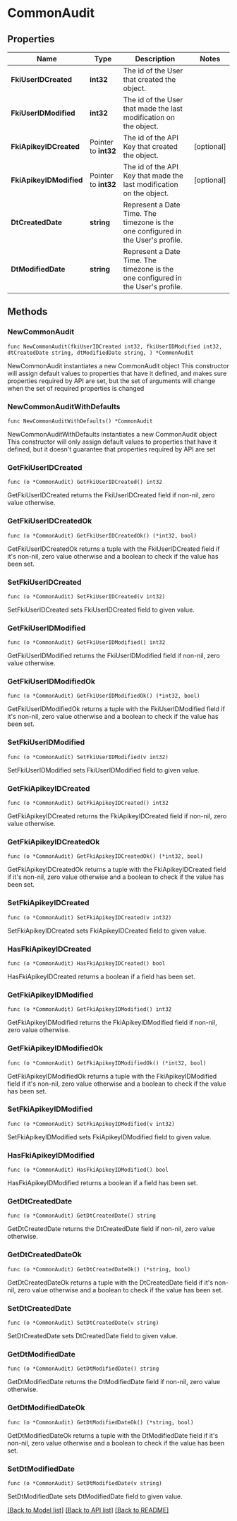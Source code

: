 # CommonAudit

## Properties

Name | Type | Description | Notes
------------ | ------------- | ------------- | -------------
**FkiUserIDCreated** | **int32** | The id of the User that created the object. | 
**FkiUserIDModified** | **int32** | The id of the User that made the last modification on the object. | 
**FkiApikeyIDCreated** | Pointer to **int32** | The id of the API Key that created the object. | [optional] 
**FkiApikeyIDModified** | Pointer to **int32** | The id of the API Key that made the last modification on the object. | [optional] 
**DtCreatedDate** | **string** | Represent a Date Time. The timezone is the one configured in the User&#39;s profile. | 
**DtModifiedDate** | **string** | Represent a Date Time. The timezone is the one configured in the User&#39;s profile. | 

## Methods

### NewCommonAudit

`func NewCommonAudit(fkiUserIDCreated int32, fkiUserIDModified int32, dtCreatedDate string, dtModifiedDate string, ) *CommonAudit`

NewCommonAudit instantiates a new CommonAudit object
This constructor will assign default values to properties that have it defined,
and makes sure properties required by API are set, but the set of arguments
will change when the set of required properties is changed

### NewCommonAuditWithDefaults

`func NewCommonAuditWithDefaults() *CommonAudit`

NewCommonAuditWithDefaults instantiates a new CommonAudit object
This constructor will only assign default values to properties that have it defined,
but it doesn't guarantee that properties required by API are set

### GetFkiUserIDCreated

`func (o *CommonAudit) GetFkiUserIDCreated() int32`

GetFkiUserIDCreated returns the FkiUserIDCreated field if non-nil, zero value otherwise.

### GetFkiUserIDCreatedOk

`func (o *CommonAudit) GetFkiUserIDCreatedOk() (*int32, bool)`

GetFkiUserIDCreatedOk returns a tuple with the FkiUserIDCreated field if it's non-nil, zero value otherwise
and a boolean to check if the value has been set.

### SetFkiUserIDCreated

`func (o *CommonAudit) SetFkiUserIDCreated(v int32)`

SetFkiUserIDCreated sets FkiUserIDCreated field to given value.


### GetFkiUserIDModified

`func (o *CommonAudit) GetFkiUserIDModified() int32`

GetFkiUserIDModified returns the FkiUserIDModified field if non-nil, zero value otherwise.

### GetFkiUserIDModifiedOk

`func (o *CommonAudit) GetFkiUserIDModifiedOk() (*int32, bool)`

GetFkiUserIDModifiedOk returns a tuple with the FkiUserIDModified field if it's non-nil, zero value otherwise
and a boolean to check if the value has been set.

### SetFkiUserIDModified

`func (o *CommonAudit) SetFkiUserIDModified(v int32)`

SetFkiUserIDModified sets FkiUserIDModified field to given value.


### GetFkiApikeyIDCreated

`func (o *CommonAudit) GetFkiApikeyIDCreated() int32`

GetFkiApikeyIDCreated returns the FkiApikeyIDCreated field if non-nil, zero value otherwise.

### GetFkiApikeyIDCreatedOk

`func (o *CommonAudit) GetFkiApikeyIDCreatedOk() (*int32, bool)`

GetFkiApikeyIDCreatedOk returns a tuple with the FkiApikeyIDCreated field if it's non-nil, zero value otherwise
and a boolean to check if the value has been set.

### SetFkiApikeyIDCreated

`func (o *CommonAudit) SetFkiApikeyIDCreated(v int32)`

SetFkiApikeyIDCreated sets FkiApikeyIDCreated field to given value.

### HasFkiApikeyIDCreated

`func (o *CommonAudit) HasFkiApikeyIDCreated() bool`

HasFkiApikeyIDCreated returns a boolean if a field has been set.

### GetFkiApikeyIDModified

`func (o *CommonAudit) GetFkiApikeyIDModified() int32`

GetFkiApikeyIDModified returns the FkiApikeyIDModified field if non-nil, zero value otherwise.

### GetFkiApikeyIDModifiedOk

`func (o *CommonAudit) GetFkiApikeyIDModifiedOk() (*int32, bool)`

GetFkiApikeyIDModifiedOk returns a tuple with the FkiApikeyIDModified field if it's non-nil, zero value otherwise
and a boolean to check if the value has been set.

### SetFkiApikeyIDModified

`func (o *CommonAudit) SetFkiApikeyIDModified(v int32)`

SetFkiApikeyIDModified sets FkiApikeyIDModified field to given value.

### HasFkiApikeyIDModified

`func (o *CommonAudit) HasFkiApikeyIDModified() bool`

HasFkiApikeyIDModified returns a boolean if a field has been set.

### GetDtCreatedDate

`func (o *CommonAudit) GetDtCreatedDate() string`

GetDtCreatedDate returns the DtCreatedDate field if non-nil, zero value otherwise.

### GetDtCreatedDateOk

`func (o *CommonAudit) GetDtCreatedDateOk() (*string, bool)`

GetDtCreatedDateOk returns a tuple with the DtCreatedDate field if it's non-nil, zero value otherwise
and a boolean to check if the value has been set.

### SetDtCreatedDate

`func (o *CommonAudit) SetDtCreatedDate(v string)`

SetDtCreatedDate sets DtCreatedDate field to given value.


### GetDtModifiedDate

`func (o *CommonAudit) GetDtModifiedDate() string`

GetDtModifiedDate returns the DtModifiedDate field if non-nil, zero value otherwise.

### GetDtModifiedDateOk

`func (o *CommonAudit) GetDtModifiedDateOk() (*string, bool)`

GetDtModifiedDateOk returns a tuple with the DtModifiedDate field if it's non-nil, zero value otherwise
and a boolean to check if the value has been set.

### SetDtModifiedDate

`func (o *CommonAudit) SetDtModifiedDate(v string)`

SetDtModifiedDate sets DtModifiedDate field to given value.



[[Back to Model list]](../README.md#documentation-for-models) [[Back to API list]](../README.md#documentation-for-api-endpoints) [[Back to README]](../README.md)



